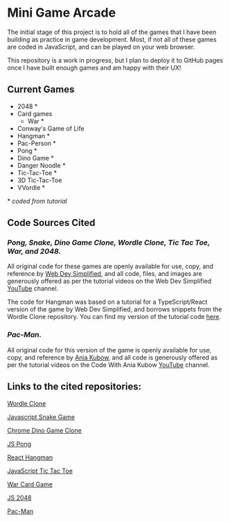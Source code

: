 # Mini Game Arcade

The initial stage of this project is to hold all of the games that I have been building as practice in game development. Most, if not all of these games are coded in JavaScript, and can be played on your web browser.

This repository is a work in progress, but I plan to deploy it to GitHub pages once I have built enough games and am happy with their UX!

## Current Games

- 2048 \*
- Card games
  - War \*
- Conway's Game of Life
- Hangman \*
- Pac-Person \*
- Pong \*
- Dino Game \*
- Danger Noodle \*
- Tic-Tac-Toe \*
- 3D Tic-Tac-Toe
- VVordle \*

\* _coded from tutorial_

## Code Sources Cited

### _Pong, Snake, Dino Game Clone, Wordle Clone, Tic Tac Toe, War, and 2048._

All original code for these games are openly available for use, copy, and reference by [Web Dev Simplified](https://github.com/WebDevSimplified), and all code, files, and images are generously offered as per the tutorial videos on the Web Dev Simplified [YouTube](https://www.youtube.com/@WebDevSimplified) channel.

The code for Hangman was based on a tutorial for a TypeScript/React version of the game by Web Dev Simplified, and borrows snippets from the Wordle Clone repository. You can find my version of the tutorial code [here](https://github.com/strudelAndCoffee/react-ts-guess-the-word).

### _Pac-Man._

All original code for this version of the game is openly available for use, copy, and reference by [Ania Kubow](https://github.com/kubowania), and all code is generously offered as per the tutorial videos on the Code With Ania Kubow [YouTube](https://www.youtube.com/@AniaKubow) channel.

## Links to the cited repositories:

[Wordle Clone](https://github.com/WebDevSimplified/wordle-clone)

[Javascript Snake Game](https://github.com/WebDevSimplified/Javascript-Snake-Game)

[Chrome Dino Game Clone](https://github.com/WebDevSimplified/chrome-dino-game-clone)

[JS Pong](https://github.com/WebDevSimplified/js-pong)

[React Hangman](https://github.com/WebDevSimplified/react-hangman)

[JavaScript Tic Tac Toe](https://github.com/WebDevSimplified/JavaScript-Tic-Tac-Toe)

[War Card Game](https://github.com/WebDevSimplified/War-Card-Game)

[JS 2048](https://github.com/WebDevSimplified/js-2048)

[Pac-Man](https://github.com/kubowania/pac-man)
